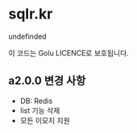# sqlr.kr
undefinded

이 코드는 Golu LICENCE로 보호됩니다.

## a2.0.0 변경 사항
- DB: Redis
- list 기능 삭제
- 모든 이모지 지원

<!--코체 바보-->
